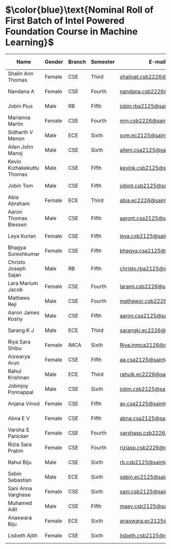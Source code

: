 # $\color{blue}\text{Nominal Roll of First Batch of Intel Powered Foundation Course in Machine Learning}$

| Name                           | Gender | Branch | Semester | E-mail ID                                 | Mobile No.   | Enrolment ID   |
|--------------------------------|--------|--------|----------|-------------------------------------------|--------------|----------------|
| Shalin Ann Thomas               | Female | CSE    | Third    | shalinat.csb2226@saintgits.org           | 9745048057   | INTCS224-01    |
| Nandana A                       | Female | CSE    | Fourth   | nandana.csb2226@saintgits.org           | 9048454211   | INTCS224-02    |
| Jobin Pius                      | Male   | RB     | Fifth    | jobin.rba2125@saintgits.org             | 7736623548   | INTCS224-03    |
| Marianna Martin                 | Female | CSE    | Fourth   | mm.csb2226@saintgits.org                | 7907253859   | INTCS224-04    |
| Sidharth V Menon                | Male   | ECE    | Sixth    | svm.ec2125@saintgits.org                | 9074975037   | INTCS224-05    |
| Allen John Manoj                | Male   | CSE    | Sixth    | allenj.csa2125@saintgits.org            | 9142000999   | INTCS224-06    |
| Kevin Kizhakekuttu Thomas       | Male   | CSE    | Fifth    | kevink.csb2125@saintgits.org            | 8590746742   | INTCS224-07    |
| Jobin Tom                       | Male   | CSE    | Fifth    | jobint.csb2125@saintgits.org            | 7306502161   | INTCS224-08    |
| Abia Abraham                    | Female | ECE    | Third    | abia.ec2226@saintgits.org               | 6235714895   | INTCS224-09    |
| Aaron Thomas Blessen            | Male   | CSE    | Fifth    | aaront.csa2125@saintgits.org            | 9995975309   | INTCS224-10    |
| Leya Kurian                     | Female | CSE    | Fifth    | leya.csb2125@saintgits.org              | 6282446892   | INTCS224-11    |
| Bhagya Sureshkumar              | Female | CSE    | Fifth    | bhagya.csa2125@saintgits.org            | 9496398748   | INTCS224-12    |
| Christo Joseph Sajan            | Male   | RB     | Fifth    | christo.rba2125@saintgits.org           | 9074450668   | INTCS224-13    |
| Lara Marium Jacob                | Female | CSE    | Fourth   | laramj.csb2226@saintgits.org            | 8281432975   | INTCS224-14    |
| Mathews Reji                    | Male   | CSE    | Fourth   | mathewsr.csb2226@saintgits.org          | 9633732970   | INTCS224-15    |
| Aaron James Koshy               | Male   | CSE    | Fifth    | aaron.csa2125@saintgits.org            | 7994948448   | INTCS224-16    |
| Sarang K J                       | Male   | ECE    | Third    | sarangkj.ec2226@saintgits.org           | 9567930467   | INTCS224-17    |
| Riya Sara Shibu                 | Female | IMCA   | Sixth    | Riya.inmca2126@saintgits.org            | 8075966839   | INTCS224-18    |
| Aiswarya Arun                   | Female | CSE    | Fifth    | aa.csa2125@saintgits.org                | 8943241402   | INTCS224-19    |
| Rahul Krishnan                   | Male   | ECE    | Third    | rahulk.ec2226@saintgits.org             | 7907787874   | INTCS224-20    |
| Jobinjoy Ponnappal               | Male   | CSE    | Sixth    | jobin.csb2125@saintgits.org             | 9633866764   | INTCS224-21    |
| Anjana Vinod                     | Female | CSE    | Fifth    | av.csa2125@saintgits.org                | 7306999138   | INTCS224-22    |
| Abna E V                          | Female | CSE    | Fifth    | abna.csa2125@saintgits.org              | 8921930616   | INTCS224-23    |
| Varsha S Panicker                | Female | CSE    | Fourth   | varshasp.csb2226@saintgits.org          | 8590062994   | INTCS224-24    |
| Rizia Sara Prabin                | Female | CSE    | Fourth   | riziasp.csb2226@saintgits.org           | 8281672281   | INTCS224-25    |
| Rahul Biju                       | Male   | CSE    | Sixth    | rb.csb2125@saintgits.org                | 7306299392   | INTCS224-26    |
| Sebin Sebastian                  | Male   | ECE    | Sixth    | sebin.ec2125@saintgits.org              | 9072017437   | INTCS224-27    |
| Sani Anna Varghese               | Female | CSE    | Sixth    | sani.csb2125@saintgits.org              | 8590428591   | INTCS224-28    |
| Muhamed Adil                     | Male   | CSE    | Fifth    | maev.csb2125@saintgits.org              | 8304806007   | INTCN224-29    |
| Anaswara Biju                    | Female | ECE    | Sixth    | anaswara.ec2125@saintgits.org           | 9746194902   | INTCN224-30    |
| Lisbeth Ajith                    | Female | CSE    | Sixth    | lisbeth.csb2125@saintgits.org           | 8289890026   | INTCN224-31    |
